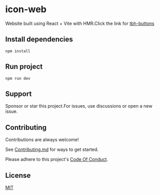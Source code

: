 # icon-web

Website built using React + Vite with HMR.Click the link for [tbh-buttons](https://github.com/jayantur13/tbh-buttons)

## Install dependencies

```
npm install
```

## Run project

```
npm run dev
```

## Support

Sponsor or star this project.For issues, use discussions or open a new issue.

## Contributing

Contributions are always welcome!

See [Contributing.md](https://github.com/jayantur13/tbhweb/blob/master/CONTRIBUTING.md) for ways to get started.

Please adhere to this project's [Code Of Conduct](https://github.com/jayantur13/tbhweb/blob/master/CODE_OF_CONDUCT.md).

## License

[MIT](https://https://github.com/jayantur13/tbhweb/blob/master/LICENSE/)
